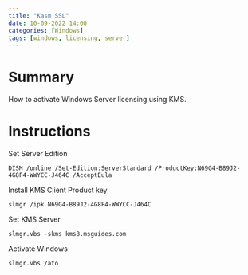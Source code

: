 ```yaml
---
title: "Kasm SSL"
date: 10-09-2022 14:00
categories: [Windows]
tags: [windows, licensing, server]
---
```


# Summary
How to activate Windows Server licensing using KMS.

# Instructions

Set Server Edition
```console
DISM /online /Set-Edition:ServerStandard /ProductKey:N69G4-B89J2-4G8F4-WWYCC-J464C /AcceptEula
```

Install KMS Client Product key
```console
slmgr /ipk N69G4-B89J2-4G8F4-WWYCC-J464C
```
Set KMS Server
```console
slmgr.vbs -skms kms8.msguides.com
```
Activate Windows
```console
slmgr.vbs /ato
```
